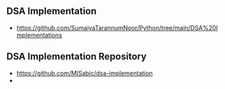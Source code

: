 ## DSA Implementation 
- https://github.com/SumaiyaTarannumNoor/Python/tree/main/DSA%20Implementations

## DSA Implementation Repository 
- https://github.com/MISabic/dsa-implementation
- 
